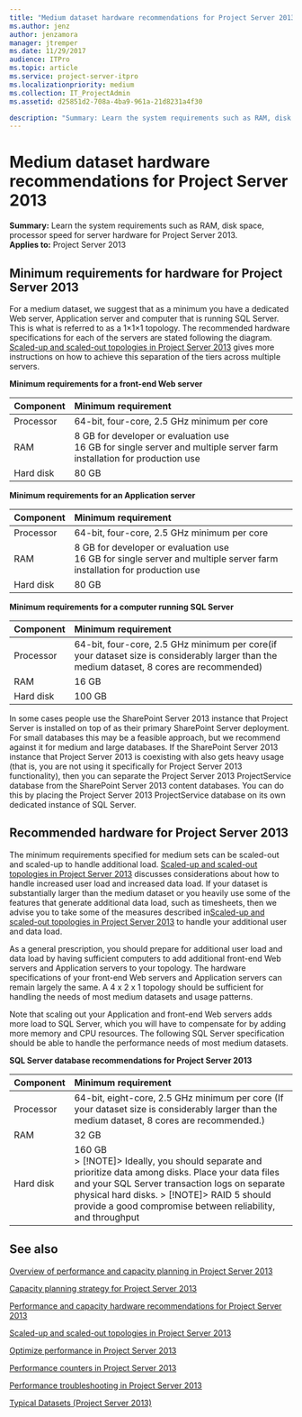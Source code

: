 ```yaml
---
title: "Medium dataset hardware recommendations for Project Server 2013"
ms.author: jenz
author: jenzamora
manager: jtremper
ms.date: 11/29/2017
audience: ITPro
ms.topic: article
ms.service: project-server-itpro
ms.localizationpriority: medium
ms.collection: IT_ProjectAdmin
ms.assetid: d25851d2-708a-4ba9-961a-21d8231a4f30

description: "Summary: Learn the system requirements such as RAM, disk space, processor speed for server hardware for Project Server 2013."
---
```


# Medium dataset hardware recommendations for Project Server 2013
 
 **Summary:** Learn the system requirements such as RAM, disk space, processor speed for server hardware for Project Server 2013.<br/>
**Applies to:** Project Server 2013
  
## Minimum requirements for hardware for Project Server 2013

For a medium dataset, we suggest that as a minimum you have a dedicated Web server, Application server and computer that is running SQL Server. This is what is referred to as a 1×1×1 topology. The recommended hardware specifications for each of the servers are stated following the diagram. [Scaled-up and scaled-out topologies in Project Server 2013](scaled-up-and-scaled-out-topologies-in-project-server-2013.md) gives more instructions on how to achieve this separation of the tiers across multiple servers.
  
**Minimum requirements for a front-end Web server**

|**Component**|**Minimum requirement**|
|:-----|:-----|
|Processor  <br/> |64-bit, four-core, 2.5 GHz minimum per core  <br/> |
|RAM  <br/> |8 GB for developer or evaluation use  <br/> 16 GB for single server and multiple server farm installation for production use  <br/> |
|Hard disk  <br/> |80 GB  <br/> |
   
**Minimum requirements for an Application server**

|**Component**|**Minimum requirement**|
|:-----|:-----|
|Processor  <br/> |64-bit, four-core, 2.5 GHz minimum per core  <br/> |
|RAM  <br/> |8 GB for developer or evaluation use  <br/> 16 GB for single server and multiple server farm installation for production use  <br/> |
|Hard disk  <br/> |80 GB  <br/> |
   
**Minimum requirements for a computer running SQL Server**

|**Component**|**Minimum requirement**|
|:-----|:-----|
|Processor  <br/> |64-bit, four-core, 2.5 GHz minimum per core(if your dataset size is considerably larger than the medium dataset, 8 cores are recommended)  <br/> |
|RAM  <br/> |16 GB  <br/> |
|Hard disk  <br/> |100 GB  <br/> |
   
In some cases people use the SharePoint Server 2013 instance that Project Server is installed on top of as their primary SharePoint Server deployment. For small databases this may be a feasible approach, but we recommend against it for medium and large databases. If the SharePoint Server 2013 instance that Project Server 2013 is coexisting with also gets heavy usage (that is, you are not using it specifically for Project Server 2013 functionality), then you can separate the Project Server 2013 ProjectService database from the SharePoint Server 2013 content databases. You can do this by placing the Project Server 2013 ProjectService database on its own dedicated instance of SQL Server. 
  
## Recommended hardware for Project Server 2013

The minimum requirements specified for medium sets can be scaled-out and scaled-up to handle additional load. [Scaled-up and scaled-out topologies in Project Server 2013](scaled-up-and-scaled-out-topologies-in-project-server-2013.md) discusses considerations about how to handle increased user load and increased data load. If your dataset is substantially larger than the medium dataset or you heavily use some of the features that generate additional data load, such as timesheets, then we advise you to take some of the measures described in[Scaled-up and scaled-out topologies in Project Server 2013](scaled-up-and-scaled-out-topologies-in-project-server-2013.md) to handle your additional user and data load.
  
As a general prescription, you should prepare for additional user load and data load by having sufficient computers to add additional front-end Web servers and Application servers to your topology. The hardware specifications of your front-end Web servers and Application servers can remain largely the same. A 4 x 2 x 1 topology should be sufficient for handling the needs of most medium datasets and usage patterns. 
  
Note that scaling out your Application and front-end Web servers adds more load to SQL Server, which you will have to compensate for by adding more memory and CPU resources. The following SQL Server specification should be able to handle the performance needs of most medium datasets.
  
**SQL Server database recommendations for Project Server 2013**

|**Component**|**Minimum requirement**|
|:-----|:-----|
|Processor  <br/> |64-bit, eight-core, 2.5 GHz minimum per core (If your dataset size is considerably larger than the medium dataset, 8 cores are recommended.)  <br/> |
|RAM  <br/> |32 GB  <br/> |
|Hard disk  <br/> |160 GB  <br/> > [!NOTE]> Ideally, you should separate and prioritize data among disks. Place your data files and your SQL Server transaction logs on separate physical hard disks.           > [!NOTE]> RAID 5 should provide a good compromise between reliability, and throughput           |
   
## See also

[Overview of performance and capacity planning in Project Server 2013](overview-of-performance-and-capacity-planning-in-project-server-2013.md)
  
[Capacity planning strategy for Project Server 2013](capacity-planning-strategy-for-project-server-2013.md)
  
[Performance and capacity hardware recommendations for Project Server 2013](performance-and-capacity-hardware-recommendations-for-project-server-2013.md)
  
[Scaled-up and scaled-out topologies in Project Server 2013](scaled-up-and-scaled-out-topologies-in-project-server-2013.md)
  
[Optimize performance in Project Server 2013](optimize-performance-in-project-server-2013.md)
  
[Performance counters in Project Server 2013](performance-counters-in-project-server-2013.md)
  
[Performance troubleshooting in Project Server 2013](performance-troubleshooting-in-project-server-2013.md)

[Typical Datasets (Project Server 2013)](./project-server-2013-and-2016.md)